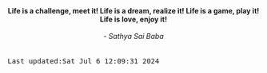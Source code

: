 
<div align="center"><b><span>Life is a challenge, meet it! Life is a dream, realize it! Life is a game, play it! Life is love, enjoy it!</span></b><br><br><i> - Sathya Sai Baba</i></div>
<br><br><kbd>Last updated:Sat Jul  6 12:09:31 2024</kbd>